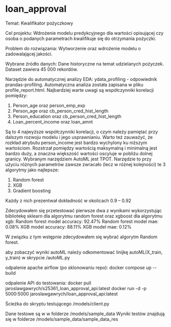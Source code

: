 # loan_approval

Temat: Kwalifikator pożyczkowy

Cel projektu: Wdrożenie modelu predykcyjnego dla wartości opisującej czy osoba o podanych parametrach kwalifikuje się do otrzymania pożyczki.

Problem do rozwiązania: Wytworzenie oraz wdrożenie modelu o zadowalającej jakości.

Wybrane źródło danych: Dane historyczne na temat udzielanych pożyczek. Dataset zawiera 45 000 rekordów.

Narzędzie do automatycznej analizy EDA: ydata_profiling - odpowiednik prandas-profiling.
Automatyczna analiza została zapisana w pliku profile_report.html.
Najbardziej warte uwagi są współczynniki korelacji pomiędzy:

1. Person_age oraz person_emp_exp
2. Person_age oraz cb_person_cred_hist_length
3. Person_education oraz cb_person_cred_hist_length
4. Loan_percent_income oraz loan_amnt

Są to 4 najwyższe współczynniki korelacji, o czym należy pamiętać przy dalszym rozwoju modelu i jego usprawnianiu.
Warto też zauważyć, że rozkład atrybutu person_income jest bardzo wychylony ku niższym wartościom. Rozstrzał pomiędzy wartością maksymalną i minimalną jest bardzo duży, a znaczna większość wartości oscyluje w pobliżu dolnej granicy.
Wybranym narzędziem AutoML jest TPOT.
Narzędzie to przy użyciu różnych parametrów zawsze zwracało (lecz w różnej kolejności) te 3 algorytmy jako najlepsze:

1. Random forest
2. XGB
3. Gradient boosting

Każdy z nich prezentwał dokładność w okolicach 0.9 – 0.92

Zdecydowałem się przetestować pierwsze dwa z wynikami wykorzystując bibliotekę sklearn dla algorytmu random forest oraz xgboost dla algorytmu xgb:
Random forest model accuracy: 92.47%
Random forest model mae: 0.08%
XGB model accuracy: 88.11%
XGB model mae: 0.12%

W związku z tym wstępnie zdecydowałem się wybrać algorytm Random forest.

aby zobaczyć wyniki autoML należy odkomentować linijkę autoML(X_train, y_train) w skrypcie /autoML.py

odpalenie apache airflow (po sklonowaniu repo):
docker compose up --build

odpalenie API do testowania:
docker pull jaroslawgawrych/s25361_loan_approval_api:latest
docker run -d -p 5000:5000 jaroslawgawrych/loan_approval_api:latest

Ścieżka do skryptu testującego /models/client.py

Dane testowe są w w folderze /models/sample_data
Wyniki testów znajdują się w folderze /models/sample_data/sample_data_res

